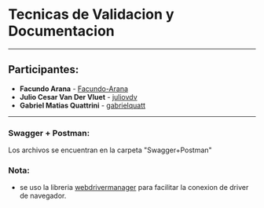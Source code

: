 # Tecnicas de Validacion y Documentacion 

----------------------------------------------------------------------
## Participantes:
* **Facundo Arana** - [Facundo-Arana](https://github.com/Facundo-Arana)
* **Julio Cesar Van Der Vluet** - [juliovdv](https://github.com/juliovdv)
* **Gabriel Matias Quattrini** - [gabrielquatt](https://github.com/gabrielquatt)
----------------------------------------------------------------------

### Swagger + Postman:

Los archivos se encuentran en la carpeta "Swagger+Postman"

### Nota:
- se uso la libreria [webdrivermanager](https://github.com/bonigarcia/webdrivermanager) para 
 facilitar la conexion de driver de navegador.  